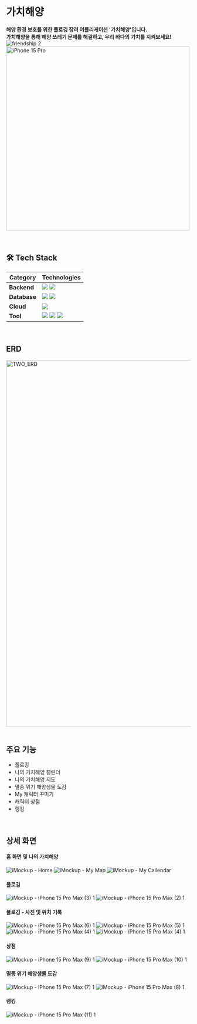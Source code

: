# 가치해양
**해양 환경 보호를 위한 플로깅 장려 어플리케이션 '가치해양'입니다.</br>
가치해양을 통해 해양 쓰레기 문제를 해결하고, 우리 바다의 가치를 지켜보세요!</br>**
![friendship 2](https://github.com/user-attachments/assets/64f163d4-104c-44e3-a784-29312c8d7080)
<img width="500" alt="iPhone 15 Pro" src="https://github.com/user-attachments/assets/702a789b-aa60-45a7-872d-433dc7c81de4">

</br>

## 🛠️ Tech Stack
| **Category** | **Technologies**                                                                                                                                                                                                                             |
|--------------|---------------------------------------------------------------------------------------------------------------------------------------------------------------------------------------------------------------------------------------------|
| **Backend**  | <img src="https://img.shields.io/badge/springboot-6DB33F?style=for-the-badge&logo=springboot&logoColor=white"/> <img src="https://img.shields.io/badge/springsecurity-6DB33F?style=for-the-badge&logo=springsecurity&logoColor=white"/> |
| **Database** | <img src="https://img.shields.io/badge/MySQL-4479A1?style=for-the-badge&logo=MySQL&logoColor=white"/> <img src="https://img.shields.io/badge/Redis-DC382D?style=for-the-badge&logo=Redis&logoColor=white"/>                            |
| **Cloud**    | <img src="https://img.shields.io/badge/Amazon_Aws-232F3E?style=for-the-badge&logo=amazon%20web%20services&logoColor=white"/>                                                                                                                    |
| **Tool**     | <img src="https://img.shields.io/badge/Git-F05032?style=for-the-badge&logo=git&logoColor=white"/> <img src="https://img.shields.io/badge/Jira-0052CC?style=for-the-badge&logo=Jira&logoColor=white"/> <img src="https://img.shields.io/badge/Postman-FF6C37?style=for-the-badge&logo=Postman&logoColor=white"/> |
</br>

## ERD
<img width="997" alt="TWO_ERD" src="https://github.com/user-attachments/assets/01722c7f-78a2-40a0-b19d-ebcdb5578c20">
</br>
</br>

## 주요 기능
- 플로깅
- 나의 가치해양 캘린더
- 나의 가치해양 지도
- 멸종 위기 해양생물 도감
- My 캐릭터 꾸미기
- 캐릭터 상점
- 랭킹
</br>

## 상세 화면
#### 홈 화면 및 나의 가치해양
![iMockup - Home](https://github.com/user-attachments/assets/44469d0e-f93a-4638-80da-572049ed4962)
![iMockup - My Map](https://github.com/user-attachments/assets/5b285287-de34-41ba-be52-441082360c68)
![iMockup - My Callendar](https://github.com/user-attachments/assets/c5a29829-effa-4f99-ae21-dd8870d62565)

#### 플로깅
![iMockup - iPhone 15 Pro Max (3) 1](https://github.com/user-attachments/assets/62e12f82-6072-4e45-a8cc-3a840a028667)
![iMockup - iPhone 15 Pro Max (2) 1](https://github.com/user-attachments/assets/c6942e89-eaf6-4442-b47f-2f3167fd26ce)

#### 플로깅 - 사진 및 위치 기록
![iMockup - iPhone 15 Pro Max (6) 1](https://github.com/user-attachments/assets/194cbd07-ada8-4bb9-8298-38d30bbf77a5)
![iMockup - iPhone 15 Pro Max (5) 1](https://github.com/user-attachments/assets/087c5913-8e8a-4255-a23d-68add7bf1faa)
![iMockup - iPhone 15 Pro Max (4) 1](https://github.com/user-attachments/assets/c009d9e3-1296-49f5-a4a6-57b1d3153fa4)
![iMockup - iPhone 15 Pro Max (4) 1](https://github.com/user-attachments/assets/48b6b27c-eed9-4669-b630-f5f3a2b3703c)

#### 상점
![iMockup - iPhone 15 Pro Max (9) 1](https://github.com/user-attachments/assets/78529e67-f39d-4e01-a768-08dcf207e106)
![iMockup - iPhone 15 Pro Max (10) 1](https://github.com/user-attachments/assets/7ed13199-e69b-43f7-862a-3a3d671464c1)

#### 멸종 위기 해양생물 도감
![iMockup - iPhone 15 Pro Max (7) 1](https://github.com/user-attachments/assets/b03c2293-aab4-444b-9c9c-af603b2eab68)
![iMockup - iPhone 15 Pro Max (8) 1](https://github.com/user-attachments/assets/febaceaa-1e97-4b3b-a779-d45d11e71165)

#### 랭킹
![iMockup - iPhone 15 Pro Max (11) 1](https://github.com/user-attachments/assets/f4afb7c5-cdbe-40f9-a035-97f1d14cba0e)
</br>
